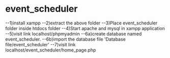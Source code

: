 # event_scheduler
--1)install xampp
--2)extract the above folder
--3)Place event_scheduler folder inside htdocs folder
--4)Start apache and mysql in xampp application
--5)visit link localhost/phpmyadmin
--6a)create database named event_scheduler.
--6b)import the database file 'Database file/event_scheduler'
--7)visit link localhost/event_scheduler/home_page.php

